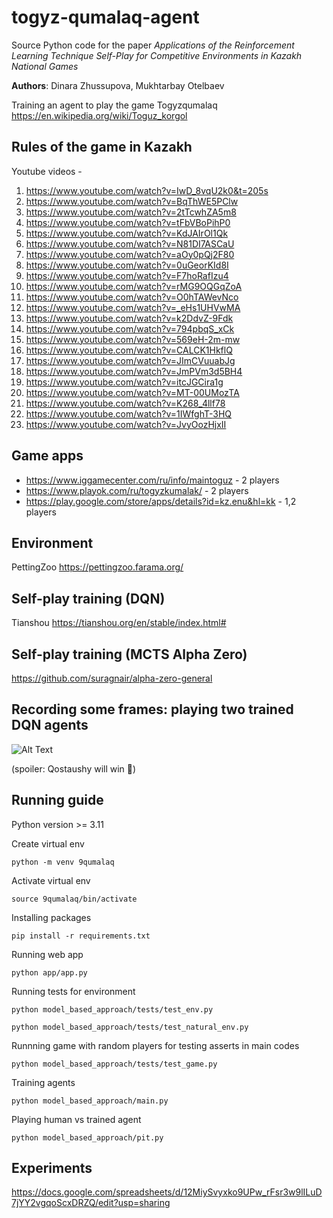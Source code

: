 # togyz-qumalaq-agent

Source Python code for the paper *Applications of the Reinforcement Learning Technique Self-Play for Competitive Environments in Kazakh National Games*

**Authors**: Dinara Zhussupova, Mukhtarbay Otelbaev

Training an agent to play the game Togyzqumalaq https://en.wikipedia.org/wiki/Toguz_korgol


## Rules of the game in Kazakh
Youtube videos - 
1. https://www.youtube.com/watch?v=IwD_8vqU2k0&t=205s
2. https://www.youtube.com/watch?v=BqThWE5PClw
3. https://www.youtube.com/watch?v=2tTcwhZA5m8
4. https://www.youtube.com/watch?v=tFbVBoPihP0
5. https://www.youtube.com/watch?v=KdJAIrOl1Qk
6. https://www.youtube.com/watch?v=N81DI7ASCaU
7. https://www.youtube.com/watch?v=aOy0pQj2F80
8. https://www.youtube.com/watch?v=0uGeorKId8I
9. https://www.youtube.com/watch?v=F7hoRafIzu4
10. https://www.youtube.com/watch?v=rMG9OQGqZoA
11. https://www.youtube.com/watch?v=O0hTAWevNco
12. https://www.youtube.com/watch?v=_eHs1UHVwMA
13. https://www.youtube.com/watch?v=k2DdvZ-9Fdk
14. https://www.youtube.com/watch?v=794pbqS_xCk
15. https://www.youtube.com/watch?v=569eH-2m-mw
16. https://www.youtube.com/watch?v=CALCK1HkflQ
17. https://www.youtube.com/watch?v=JImCVuuabJg
18. https://www.youtube.com/watch?v=JmPVm3d5BH4
19. https://www.youtube.com/watch?v=itcJGCira1g
20. https://www.youtube.com/watch?v=MT-00UMozTA
21. https://www.youtube.com/watch?v=K268_4llf78
22. https://www.youtube.com/watch?v=1IWfghT-3HQ
23. https://www.youtube.com/watch?v=JvyOozHjxII

## Game apps
- https://www.iggamecenter.com/ru/info/maintoguz - 2 players
- https://www.playok.com/ru/togyzkumalak/ - 2 players
- https://play.google.com/store/apps/details?id=kz.enu&hl=kk - 1,2 players

## Environment 
PettingZoo https://pettingzoo.farama.org/

## Self-play training (DQN)

Tianshou https://tianshou.org/en/stable/index.html#

## Self-play training (MCTS Alpha Zero)

https://github.com/suragnair/alpha-zero-general

## Recording some frames: playing two trained DQN agents

![Alt Text](https://github.com/zhus-dika/togyz-qumalaq-agent/blob/main/data/6vs5.gif)

(spoiler: Qostaushy will win :monkey:)

## Running guide
Python version >= 3.11

Create virtual env
```
python -m venv 9qumalaq
```

Activate virtual env
```
source 9qumalaq/bin/activate
```

Installing packages
```
pip install -r requirements.txt
```

Running web app
```
python app/app.py
```

Running tests for environment

```
python model_based_approach/tests/test_env.py

python model_based_approach/tests/test_natural_env.py
```

Runnning game with random players for testing asserts in main codes

```
python model_based_approach/tests/test_game.py
```

Training agents

```
python model_based_approach/main.py
```

Playing human vs trained agent

```
python model_based_approach/pit.py
```


## Experiments

https://docs.google.com/spreadsheets/d/12MiySvyxko9UPw_rFsr3w9lILuD7jYY2vgqoScxDRZQ/edit?usp=sharing
